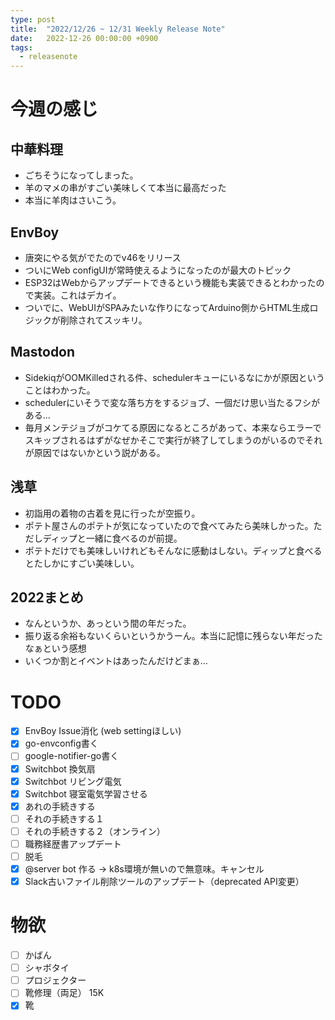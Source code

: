 ```yaml
---
type: post
title:  "2022/12/26 ~ 12/31 Weekly Release Note"
date:   2022-12-26 00:00:00 +0900
tags:
  - releasenote
---
```

# 今週の感じ

## 中華料理

* ごちそうになってしまった。
* 羊のマメの串がすごい美味しくて本当に最高だった
* 本当に羊肉はさいこう。

## EnvBoy

* 唐突にやる気がでたのでv46をリリース
* ついにWeb configUIが常時使えるようになったのが最大のトピック
* ESP32はWebからアップデートできるという機能も実装できるとわかったので実装。これはデカイ。
* ついでに、WebUIがSPAみたいな作りになってArduino側からHTML生成ロジックが削除されてスッキリ。

## Mastodon

* SidekiqがOOMKilledされる件、schedulerキューにいるなにかが原因ということはわかった。
* schedulerにいそうで変な落ち方をするジョブ、一個だけ思い当たるフシがある…
* 毎月メンテジョブがコケてる原因になるところがあって、本来ならエラーでスキップされるはずがなぜかそこで実行が終了してしまうのがいるのでそれが原因ではないかという説がある。

## 浅草

* 初詣用の着物の古着を見に行ったが空振り。
* ポテト屋さんのポテトが気になっていたので食べてみたら美味しかった。ただしディップと一緒に食べるのが前提。
* ポテトだけでも美味しいけれどもそんなに感動はしない。ディップと食べるとたしかにすごい美味しい。

## 2022まとめ

* なんというか、あっという間の年だった。
* 振り返る余裕もないくらいというかうーん。本当に記憶に残らない年だったなぁという感想
* いくつか割とイベントはあったんだけどまぁ…

# TODO 

- [x] EnvBoy Issue消化 (web settingほしい)
- [x] go-envconfig書く
- [ ] google-notifier-go書く
- [x] Switchbot 換気扇
- [x] Switchbot リビング電気
- [x] Switchbot 寝室電気学習させる
- [x] あれの手続きする
- [ ] それの手続きする１
- [ ] それの手続きする２（オンライン）
- [ ] 職務経歴書アップデート
- [ ] 脱毛
- [x] @server bot 作る -> k8s環境が無いので無意味。キャンセル
- [x] Slack古いファイル削除ツールのアップデート（deprecated API変更）

# 物欲

- [ ] かばん
- [ ] シャボタイ
- [ ] プロジェクター
- [ ] 靴修理（両足） 15K
- [x] 靴
